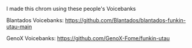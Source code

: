 I made this chrom using these people's Voicebanks

Blantados Voicebanks: https://github.com/Blantados/blantados-funkin-utau-main

GenoX Voicebanks: https://github.com/GenoX-Fome/funkin-utau

